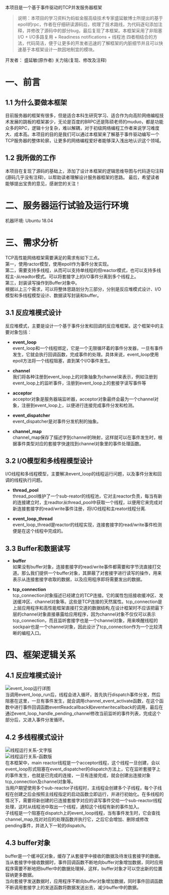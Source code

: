 本项目是一个基于事件驱动的TCP并发服务器框架

>说明：本项目的学习资料为蚂蚁金服高级技术专家盛延敏博士所提出的基于epoll的rpc，作者在仔细研读源码后，梳理了技术路线，为代码逐句添加注释，并修改了源码中的部分bug，最后复现了本框架。本框架采用了非阻塞I/O + I/O多路复用 + Readiness notifications + 线程池 四者相结合的方法，代码简洁，便于让更多的开发者迅速的了解框架的内脏细节并且可以快速基于本框架设计一款因地制宜的模块。

开发者：
盛延敏(原作者)
关力铭(复现、修改及注释)

# 一、前言
## 1.1 为什么要做本框架  
目前服务器的框架有很多，但是适合本科生研究学习、适合作为向高阶网络编程技术发展的跳板的框架甚少，无论是百度的BRPC还是陈硕老师的muduo，都是功能众多的RPC，逻辑十分复杂，难以解耦，对于初级网络编程工作者来说学习难度大、成本高。本项目的目的是我们可以通过本框架来了解基于事件驱动编写一个TCP服务器的整体轮廓，让更多的网络编程爱好者能够深入浅出地认识这个领域。  
## 1.2 我所做的工作  
本项目在复现了源码的基础上，添加了设计本框架的逻辑思维导图与代码逐句注释(源码几乎没有注释)，以帮助读者理解设计服务器框架的思路。
最后，希望读者能够提出宝贵的意见，感谢您的关注！

# 二、服务器运行试验及运行环境
机器环境: Ubuntu 18.04

# 三、需求分析
TCP高性能网络框架需要满足的需求有如下三点。  
第一，使用ractor模型，使用epoll作为事件分发实现。  
第二，需要支持多线程，从而可以支持单线程的但reactor模式，也可以支持多线程主-从readtor模式。可以将套接字上的I/O事件分离到多个线程上。  
第三，封装读写操作到Buffer对象中。  
根据以上三个需求，可以将整体思路划分为三部分，分别是反应堆模式设计、I/O模型和多线程模型设计、数据读写封装和buffer。

## 3.1 反应堆模式设计
反应堆模式，主要是设计一个基于事件分发和回调的反应堆框架。这个框架中的主要对象包括：
- **event_loop**  
event_loop和一个线程绑定，它是一个无限循环着的事件分发器，一旦有事件发生，它就会执行回调函数，完成事件的处理。具体来说，event_loop使用epoll方法将一个线程阻塞，直到某个I/O事件发生。

- **channel**  
我们将各种注册到event_loop上的对象抽象为channel来表示，例如注册到event_loop上的监听事件，注册到event_loop上的套接字读写事件等

- **acceptor**  
acceptor对象是服务器端监听器，acceptor对象最终会最为一个channel对象，注册到event_loop上，以便进行连接完成事件分发和检测。

- **event_dispatcher**  
event_dispatcher是对事件分发机制的抽象。

- **channel_map**  
channel_map保存了描述字到channel的映射，这样就可以在事件发生时，根据事件类型对应的套接字快速找到channel对象里的事件处理函数。

## 3.2 I/O模型和多线程模型设计
I/O线程和多线程模型，主要解决event_loop的线程运行问题，以及事件分发和回调的线程执行问题。

- **thread_pool**  
thread_pool维护了一个sub-reator的线程池，它对主reactor负责，每当有新的连接建立时，主readtor从thread_pool中获取一个线程，以便用它来完成对新连接套接字的read/write事件注册，将I/O线程和主reator线程分离.

- **event_loop_thread**  
event_loop_thread是reactor的线程实现，连接套接字的read/write事件检测便是在这个线程中完成的。

## 3.3 Buffer和数据读写
- **buffer**  
如果没有buffer对象，连接套接字的read/write事件都需要和字节流直接打交道。那么我们提供一个buffer对象，其屏蔽了对套接字进行读写的操作，用来表示从连接套接字收取的数据，以及应用程序即将需要发出的数据。

- **tcp_connection**  
tcp_connection对象描述已经建立的TCP连接。它的属性包括接收缓冲区、发送缓冲区、channel对象等。这些是TCP连接的天然属性。tcp_connection是上层应用程序和高性能框架直接打交道的数据结构,在设计框架时不应该把最下层的channel对象直接暴露给应用程序，因为channel对象不仅仅可以表示tcp_connection，而且监听套接字也是一个channel对象，用来唤醒线程的sockpair也是一个channel对象，因此设计了tcp_connection作为一个比较清晰的编程入口。

# 四、框架逻辑关系  
## 4.1 反应堆模式设计  
![event_loop运行详图](https://github.com/AlexanderGuan/HTTP/blob/main/%E5%8F%8D%E5%BA%94%E5%A0%86%E6%A8%A1%E5%BC%8F%E8%AE%BE%E8%AE%A1.JPG)  
当调用event_loop_run后，线程会进入循环，首先执行dispatch事件分发，然后阻塞在这里，一旦有事件发生，就会调用channel_event_activate函数，在这个函数中进行事件回调函数eventReadcallback和eventwritecallback的调用，最后在通过event_loop_handle_pending_channel修改当前监听的事件列表，完成这个部分后，又进入事件分发循环。  
## 4.2 多线程模式设计  
![线程运行关系-文字版](https://github.com/AlexanderGuan/HTTP/blob/main/%E7%BA%BF%E7%A8%8B%E8%BF%90%E8%A1%8C%E5%85%B3%E7%B3%BB-%E6%96%87%E5%AD%97%E7%89%88.JPG)  
![线程运行关系-函数版](https://github.com/AlexanderGuan/HTTP/blob/main/%E7%BA%BF%E7%A8%8B%E8%BF%90%E8%A1%8C%E5%85%B3%E7%B3%BB-%E5%87%BD%E6%95%B0%E7%89%88.JPG)  
在本框架中，main reactor线程是一个acceptor线程，这个线程一旦创建，会以event_loop形式阻塞在event_dispatcher的dispatch方法上，它在监听套接字上的事件发生，也就是已完成的连接，一旦有连接完成，就会创建出连接对象tcp_connection及channel对象等。  
当用户期望使用多个sub-reactor子线程时，主线程会创建多个子线程，每个子线程在创建之后会按照主线程指定的启动函数立即运行，并进行初始化。在多线程的情况下，需要将新创建的已连接套接字对应的读写事件交给一个sub-reactor线程处理，这时从线程池中取出一个线程，通知这个线程有新的事件加入。  
子线程是一个阻塞在dispatch上的event_loop线程，当有事件发生时，它会查找channel_map,找对对应的处理函数并执行它，之后它会增加、删除或修改pending事件，并进入下一轮的dispatch。  
## 4.3 buffer对象  
buffer是一个缓冲区对象，缓存了从套接字中接收的数据及待发往套接字的数据。  
当从套接字中接收数据时，事件回调函数不断地向buffer对象增加数据，同时应用程序需要不断地把buffer中的数据处理掉，这样，buffer对象才可以空出新的位置容纳更多数据。  
当向套接字发送数据时，应用程序不断向buffer对象增加数据，同时事件回调函数不断调用套接字上的发送函数将数据发送出去，减少buffer中的数据。  


